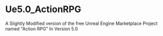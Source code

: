 # Ue5.0_ActionRPG
 A Slightly Modified version of the free Unreal Engine Marketplace Project named "Action RPG" In Version 5.0 
